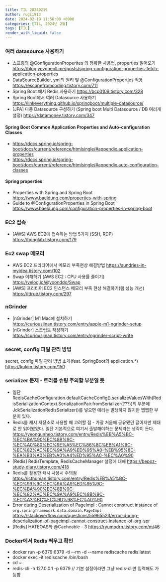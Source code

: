 ```yaml
---
title: TIL 20240219
author: rugii913
date: 2024-02-19 11:56:00 +0900
categories: [TIL, 2024년 2월]
tags: [TIL]
render_with_liquid: false
---
```


### 여러 datasource 사용하기
- 스프링의 @ConfigurationProperites 의 정확한 사용법, properties 읽어오기 <https://blog.yevgnenll.me/posts/spring-configuration-properties-fetch-application-properties>
- DataSourceBuilder, yml의 원리 및 @ConfigurationProperties 적용 <https://escapefromcoding.tistory.com/711>
- Spring Boot 에서 Redis 사용하기 <https://bcp0109.tistory.com/328>
- Spring Boot에서 여러 Datasource 사용하기 <https://linkeverything.github.io/springboot/multiple-datasource/>
- [JPA] 다중 Datasource 구성하기 (Spring boot Multi Datasource / DB 여러개 설정) <https://datamoney.tistory.com/347>

#### Spring Boot Common Application Properties and Auto-configuration Classes
- <https://docs.spring.io/spring-boot/docs/current/reference/htmlsingle/#appendix.application-properties>
- <https://docs.spring.io/spring-boot/docs/current/reference/htmlsingle/#appendix.auto-configuration-classes>

#### Spring properties
- Properties with Spring and Spring Boot <https://www.baeldung.com/properties-with-spring>
- Guide to @ConfigurationProperties in Spring Boot <https://www.baeldung.com/configuration-properties-in-spring-boot>

### EC2 접속
- [AWS] AWS EC2에 접속하는 방법 5가지 (SSH, RDP) <https://honglab.tistory.com/179>

### Ec2 swap 메모리
- AWS EC2 프리티어에서 메모리 부족현상 해결방법 <https://sundries-in-myidea.tistory.com/102>
- Swap 이해하기 (AWS EC2 : CPU 사용률 줄이기) <https://velog.io/@yoonddo/Swap>
- [AWS] 프리티어 EC2 인스턴스 메모리 부족 현상 해결하기(램 성능 개선) <https://ittrue.tistory.com/297>

### nGrinder
- [nGrinder] M1 Mac에 설치하기 <https://curiousjinan.tistory.com/entry/apple-m1-ngrinder-setup>
- [nGrinder] 스크립트 작성하기 <https://curiousjinan.tistory.com/entry/ngrinder-script-write>

### secret, config 파일 관리 방법
secret, config 파일 관리 방법 소개(feat. SpringBoot의 application.*) <https://kukim.tistory.com/150>

### **serializer 문제** - 트러블 슈팅 주의할 부분일 듯
- 일단 RedisCacheConfiguration.defaultCacheConfig().serializeValuesWith(RedisSerializationContext.SerializationPair.fromSerializer(???))의 부분에 JdkSerializationRedisSerializer()를 넣으면 에러는 발생하지 않지만 찝찝한 부분이 있다.
- Redis를 캐시 저장소로 사용할 때 고려할 점 - 가장 처음에 공유됐던 글이지만 제대로 안 읽어봤었다. 일단 기본적으로 여기서 출발해야하는 문제라는 생각이 든다. <https://yeongunheo.tistory.com/entry/Redis%EB%A5%BC-%EC%BA%90%EC%8B%9C-%EC%A0%80%EC%9E%A5%EC%86%8C%EB%A1%9C-%EC%82%AC%EC%9A%A9%ED%95%A0-%EB%95%8C-%EA%B3%A0%EB%A0%A4%ED%95%A0-%EC%A0%90>
- [Redis] RedisTemplate, RedisCacheManager 설정에 대해 <https://bepoz-study-diary.tistory.com/418>
- Redis를 활용한 캐시 사용시 주의점 <https://icthuman.tistory.com/entry/Redis%EB%A5%BC-%ED%99%9C%EC%9A%A9%ED%95%9C-%EC%BA%90%EC%8B%9C-%EC%82%AC%EC%9A%A9%EC%8B%9C-%EC%A3%BC%EC%9D%98%EC%A0%90>
- Error during Deserialization of PageImpl : Cannot construct instance of `org.springframework.data.domain.PageImpl` <https://stackoverflow.com/questions/55965523/error-during-deserialization-of-pageimpl-cannot-construct-instance-of-org-spr>
- [Redis] HATEOAS와 @Cacheable - 3 <https://ryumodrn.tistory.com/m/46>

### Docker에서 Redis 띄우고 확인
- docker run -p 6379:6379 -ti --rm -d --name rediscache redis:latest
- docker exec -it rediscache /bin/bash
- cd ~
- redis-cli -h 127.0.0.1 -p 6379 // 기본 설정이라면 그냥 redis-cli만 입력해도 가능함

